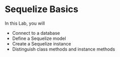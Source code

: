 # Sequelize Basics

In this Lab, you will

- Connect to a database
- Define a Sequelize model
- Create a Sequelize instance
- Distinguish class methods and instance methods
